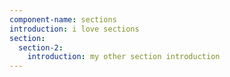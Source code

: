 ```yaml
---
component-name: sections
introduction: i love sections
section:
  section-2:
    introduction: my other section introduction
---
```

